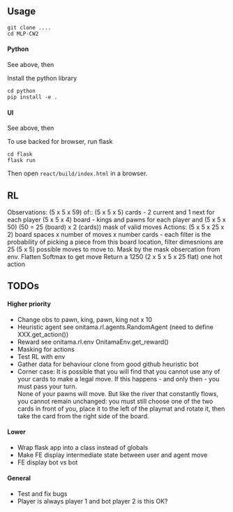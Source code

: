 
## Usage

```
git clone ....
cd MLP-CW2
```

#### Python

See above, then

Install the python library

```
cd python
pip install -e .
```

#### UI

See above, then

To use backed for browser, run flask

```
cd flask
flask run
```

Then open `react/build/index.html` in a browser.

## RL

Observations:
(5 x 5 x 59) of::
    (5 x 5 x 5) cards - 2 current and 1 next for each player
    (5 x 5 x 4) board - kings and pawns for each player
and
    (5 x 5 x 50) (50 = 25 (board) x 2 (cards)) mask of valid moves
Actions:
    (5 x 5 x 25 x 2) board spaces x number of moves x number cards - each filter is the probability of picking a piece
    from this board location, filter dimesnions are 25 (5 x 5) possible moves to move to.
    Mask by the mask obsercation from env.
    Flatten
    Softmax to get move
    Return a 1250 (2 x 5 x 5 x 25 flat) one hot action



## TODOs

#### Higher priority

* Change obs to pawn, king, pawn, king not x 10
* Heuristic agent see onitama.rl.agents.RandomAgent (need to define XXX.get_action())
* Reward see onitama.rl.env OnitamaEnv.get_reward()
* Masking for actions
* Test RL with env
* Gather data for behaviour clone from good github heuristic bot
* Corner case: It is possible that you will find that you cannot use any of your cards to make a legal move. If this happens - and only then - you must pass your turn. 
  <br/>None of your pawns will move. But like the river that constantly flows, you cannot remain unchanged: you must still choose one of the two cards in front of you, place it to the left of the playmat and rotate it, then take the card from the right side of the board.

#### Lower

* Wrap flask app into a class instead of globals
* Make FE display intermediate state between user and agent move
* FE display bot vs bot
  
#### General

* Test and fix bugs
* Player is always player 1 and bot player 2 is this OK?
